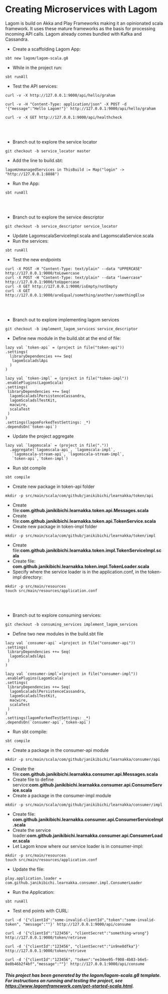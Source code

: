 # Creating Microservices with Lagom
Lagom is build on Akka and Play Frameworks making it an opinionated scala framework. It uses these mature frameworks as the basis for processing incoming API calls. Lagom already comes bundled with Kafka and Cassandra.
- Create a scaffolding Lagom App:
````
sbt new lagom/lagom-scala.g8
````
- While in the project run:
````
sbt runAll
````
- Test the API services:
````
curl -v -X http://127.0.0.1:9000/api/hello/graham

curl -v -H "Content-Type: application/json" -X POST -d '{"message":"Hello Lagom!"}' http://127.0.0.1:9000/api/hello/graham

curl -v -X GET http://127.0.0.1:9000/api/healthcheck
````
<br><br>
- Branch out to explore the service locator
````
git checkout -b service_locator master
````
- Add the line to build.sbt:
````
lagomUnmanagedServices in ThisBuild := Map("login" -> "http://127.0.0.1:8888")
````
- Run the App:
````
sbt runAll
````
<br><br>
- Branch out to explore the service descriptor
````
git checkout -b service_descriptor service_locator
````
- Update LagomscalaServiceImpl.scala and LagomscalaService.scala
- Run the services:
````
sbt runAll
````
- Test the new endpoints
````
curl -X POST -H "Content-Type: text/plain" --data "UPPERCASE" http://127.0.0.1:9000/toLowercase
curl -X POST -H "Content-Type: text/plain" --data "lowercase" http://127.0.0.1:9000/toUppercase
curl -X GET http://127.0.0.1:9000/isEmpty/notEmpty
curl -X GET http://127.0.0.1:9000/areEqual/something/another/somethingElse
````
<br><br>
- Branch out to explore implementing lagom services
````
git checkout -b implement_lagom_services service_descriptor
````
- Define new module in the build.sbt at the end of file:
````
lazy val `token-api` = (project in file("token-api"))
.settings(
  libraryDependencies ++= Seq(
   lagomScaladslApi
  )
)

lazy val `token-impl` = (project in file("token-impl"))
.enablePlugins(LagomScala)
.settings(
 libraryDependencies ++= Seq(
  lagomScaladslPersistenceCassandra,
  lagomScaladslTestKit,
  macwire,
  scalaTest
 )
)
.settings(lagomForkedTestSettings: _*)
.dependsOn(`token-api`)
````
- Update the project aggregate
````
lazy val `lagomscala` = (project in file("."))
  .aggregate(`lagomscala-api`, `lagomscala-impl`,
   `lagomscala-stream-api`, `lagomscala-stream-impl`,
   `token-api`,`token-impl`)

````
- Run sbt compile
````
sbt compile
````
- Create new package in token-api folder
````
mkdir -p src/main/scala/com/github/janikibichi/learnakka/token/api
````
- Create file:<b>com.github.janikibichi.learnakka.token.api.Messages.scala</b>
- Create file:<b>com.github.janikibichi.learnakka.token.api.TokenService.scala</b>
- Create new package in token-impl folder
````
mkdir -p src/main/scala/com/github/janikibichi/learnakka/token/impl
````
- Create file:<b>com.github.janikibichi.learnakka.token.impl.TokenServiceImpl.scala</b>
- Create file: <b>com.github.janikibichi.learnakka.token.impl.TokenLoader.scala</b>
- Specify where the service loader is in the application.conf, in the token-impl directory:
````
mkdir -p src/main/resources
touch src/main/resources/application.conf
````
<br><br>
- Branch out to explore consuming services:
````
git checkout -b consuming_services implement_lagom_services
````
- Define two new modules in the build.sbt file
````
lazy val `consumer-api` =(project in file("consumer-api"))
.settings(
 libraryDependencies ++= Seq(
  lagomScaladslApi
 )
)

lazy val `consumer-impl`=(project in file("consumer-impl"))
.enablePlugins(LagomScala)
.settings(
 libraryDependencies ++= Seq(
  lagomScaladslPersistenceCassandra,
  lagomScaladslTestKit,
  macwire,
  scalaTest
 )
)
.settings(lagomForkedTestSettings: _*)
.dependsOn(`consumer-api`,`token-api`)

````
- Run sbt compile:
````
sbt compile
````
- Create a package in the consumer-api module
````
mkdir -p src/main/scala/com/github/janikibichi/learnakka/consumer/api
````
- Create the file:<b>com.github.janikibichi.learnakka.consumer.api.Messages.scala</b>
- Create file to define service:<b>com.github.janikibichi.learnakka.consumer.api.ConsumeService.scala</b>
- Create a package in the consumer-impl module
````
mkdir -p src/main/scala/com/github/janikibichi/learnakka/consumer/impl
````
- Create file: <b>com.github.janikibichi.learnakka.consumer.api.ConsumerServiceImpl.scala</b>
- Create the service loader:<b>com.github.janikibichi.learnakka.consumer.api.ConsumerLoader.scala</b>
- Let Lagom know where our service loader is in consumer-impl:
````
mkdir -p src/main/resources
touch src/main/resources/application.conf
````
- Update the file:
````
play.application.loader = com.github.janikibichi.learnakka.consumer.impl.ConsumerLoader
````
- Run the Application:
````
sbt runAll
````
- Test end points with CURL:
````
curl -d '{"clientId":"some-invalid-clientId","token":"some-invalid-token", "message":""}' http://127.0.0.1:9000/api/consume

curl -d '{"clientId":"123456", "clientSecret":"something-wrong"} http://127.0.0.1:9000/token/retrieve

curl -d '{"clientId":"123456", "clientSecret":"in9ne0dfka"}' http://127.0.0.1:9000/token/retrieve

curl -d '{"clientId":"123456", "token":"ee34ee95-f908-4b03-b6e5-8e0b46b2f4bf","message":""}' http://127.0.0.1:9000/api/consume
````
























##### This project has been generated by the lagom/lagom-scala.g8 template. For instructions on running and testing the project, see https://www.lagomframework.com/get-started-scala.html.
